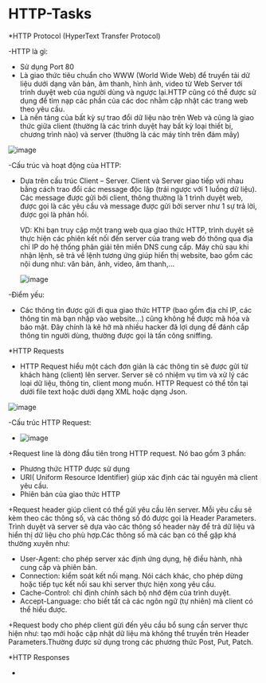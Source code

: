 # HTTP-Tasks
*HTTP Protocol (HyperText Transfer Protocol)

 -HTTP là gì:
- Sử dụng Port 80
- Là giao thức tiêu chuẩn cho WWW (World Wide Web) để truyển tải dữ liệu dưới dạng văn bản, âm thanh, hình ảnh, video từ Web Server tới trình duyệt web của người dùng và ngược lại.HTTP cũng có thể được sử dụng để tìm nạp các phần của các doc nhằm cập nhật các trang web theo yêu cầu.
- Là nền tảng của bất kỳ sự trao đổi dữ liệu nào trên Web và cũng là giao thức giữa client (thường là các trình duyệt hay bất kỳ loại thiết bị, chương trình nào) và server (thường là các máy tính trên đám mây)

![image](https://user-images.githubusercontent.com/115911041/220407614-e3f3f4ed-d46d-4ea0-af97-6a7e228efa00.png)

 -Cấu trúc và hoạt động của HTTP:
- Dựa trên cấu trúc Client – Server. Client và Server giao tiếp với nhau bằng cách trao đổi các message độc lập (trái ngược với 1 luồng dữ liệu). Các message được gửi bởi client, thông thường là 1 trình duyệt web, được gọi là các yêu cầu và message được gửi bởi server như 1 sự trả lời, được gọi là phản hồi.

  VD: Khi bạn truy cập một trang web qua giao thức HTTP, trình duyệt sẽ thực hiện các phiên kết nối đến server của trang web đó thông qua địa chỉ IP do hệ thống phân giải tên miền DNS cung cấp. Máy chủ sau khi nhận lệnh, sẽ trả về lệnh tương ứng giúp hiển thị website, bao gồm các nội dung như: văn bản, ảnh, video, âm thanh,…
  
  ![image](https://user-images.githubusercontent.com/115911041/220512810-71afc293-6b15-401a-b006-e2d43ec39ad9.png)

 -Điểm yếu:
- Các thông tin được gửi đi qua giao thức HTTP (bao gồm địa chỉ IP, các thông tin mà bạn nhập vào website…) cũng không hề được mã hóa và bảo mật. Đây chính là kẽ hở mà nhiều hacker đã lợi dụng để đánh cắp thông tin người dùng, thường được gọi là tấn công sniffing. 
   
*HTTP Requests

- HTTP Request hiểu một cách đơn giản là các thông tin sẽ được gửi từ khách hàng (client) lên server. Server sẽ có nhiệm vụ tìm và xử lý các loại dữ liệu, thông tin, client mong muốn. HTTP Request có thể tồn tại dưới file text hoặc dưới dạng XML hoặc dạng Json. 
 
 ![image](https://user-images.githubusercontent.com/115911041/220544766-f3afe55a-eaad-40c1-a396-4ac7f600081b.png)
 
  -Cấu trúc HTTP Request:
 
 - ![image](https://user-images.githubusercontent.com/115911041/220554196-992ed92a-d27e-4cf1-8e25-fce4ae7127bf.png) 

 +Request line là dòng đầu tiên trong HTTP request. Nó bao gồm 3 phần:

  - Phương thức HTTP được sử dụng
  - URI( Uniform Resource Identifier) giúp xác định các tài nguyên mà client yêu cầu.
  - Phiên bản của giao thức HTTP
  
 +Request header giúp client có thể gửi yêu cầu lên server. Mỗi yêu cầu sẽ kèm theo các thông số, và các thông số đó được gọi là Header Parameters. Trình duyệt và server sẽ dựa vào các thông số header này để trả dữ liệu và hiển thị dữ liệu cho phù hợp.Các thông số mà các bạn có thể gặp khá thường xuyên như:

  - User-Agent: cho phép server xác định ứng dụng, hệ điều hành, nhà cung cấp và phiên bản.
  - Connection: kiểm soát kết nối mạng. Nói cách khác, cho phép dừng hoặc tiếp tục kết nối sau khi server thực hiện xong yêu cầu.
  - Cache-Control: chỉ định chính sách bộ nhớ đệm của trình duyệt.
  - Accept-Language: cho biết tất cả các ngôn ngữ (tự nhiên) mà client có thể hiểu được.
  
  +Request body cho phép client gừi đến yêu cầu bổ sung cần server thực hiện như: tạo mới hoặc cập nhật dữ liệu mà không thể truyền trên Header Parameters.Thường được sử dụng trong các phương thức Post, Put, Patch.

  

 
 
 
 
 *HTTP Responses
 
 - 

  


